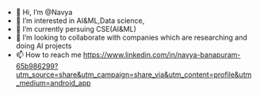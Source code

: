 - 👋 Hi, I’m @Navya
- 👀 I’m interested in AI&ML,Data science,
- 🌱 I’m currently persuing CSE(AI&ML)
- 💞️ I’m looking to collaborate with companies which are researching and doing AI projects
- 📫 How to reach me https://www.linkedin.com/in/navya-banapuram-65b986299?utm_source=share&utm_campaign=share_via&utm_content=profile&utm_medium=android_app

